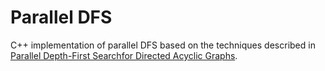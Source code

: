 # Parallel DFS
C++ implementation of parallel DFS based on the techniques described in [Parallel Depth-First Searchfor Directed Acyclic Graphs](https://research.nvidia.com/sites/default/files/publications/nvr-2017-001.pdf).
